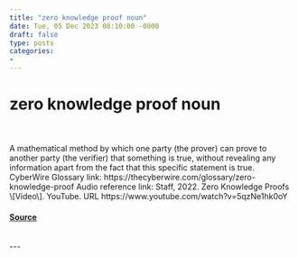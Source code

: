 ```yaml
---
title: "zero knowledge proof noun"
date: Tue, 05 Dec 2023 08:10:00 -0000
draft: false
type: posts
categories: 
- 
---
```

# zero knowledge proof noun

<br/>

<br/>
A mathematical method by which one party (the prover) can prove to another party (the verifier) that something is true, without revealing any information apart from the fact that this specific statement is true. CyberWire Glossary link: https://thecyberwire.com/glossary/zero-knowledge-proof Audio reference link: Staff, 2022. Zero Knowledge Proofs \[Video\]. YouTube. URL https://www.youtube.com/watch?v=5qzNe1hk0oY

#### [Source](https://thecyberwire.com/podcasts/word-notes/163/notes)

<br/>
---
